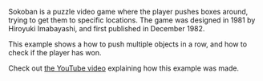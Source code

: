 Sokoban is a puzzle video game where the player pushes boxes around, trying to get them to specific locations. The game was designed in 1981 by Hiroyuki Imabayashi, and first published in December 1982.

This example shows a how to push multiple objects in a row, and how to check if the player has won.

Check out [the YouTube video](https://youtu.be/Y2lI3JcJLV8) explaining how this example was made.
